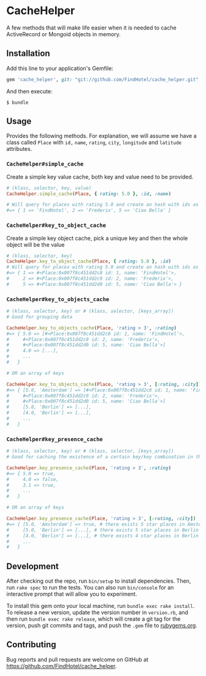 # CacheHelper

A few methods that will make life easier when it is needed to cache ActiveRecord or Mongoid objects in memory.

## Installation

Add this line to your application's Gemfile:

```ruby
gem 'cache_helper', git: "git://github.com/FindHotel/cache_helper.git"
```

And then execute:

    $ bundle

## Usage

Provides the following methods.
For explanation, we will assume we have a class called `Place` with `id,` `name`, `rating`, `city`, `longitude` and `latitude` attributes.

### `CacheHelper#simple_cache`
Create a simple key value cache, both key and value need to be provided.
```ruby
# (klass, selector, key, value)
CacheHelper.simple_cache(Place, { rating: 5.0 }, :id, :name)

# Will query for places with rating 5.0 and create an hash with ids as keys and names as values
#=> { 1 => 'FindHotel', 2 => 'Frederix', 5 => 'Ciao Bella' }
```

### `CacheHelper#key_to_object_cache`
Create a simple key object cache, pick a unique key and then the whole object will be the value
```ruby
# (klass, selector, key)
CacheHelper.key_to_object_cache(Place, { rating: 5.0 }, :id)
# Will query for places with rating 5.0 and create an hash with ids as keys and the object itself as value
#=> { 1 => #<Place:0x007f8c451dd2c8 id: 1, name: 'FindHotel'>,
#     2 => #<Place:0x007f8c451dd2c9 id: 2, name: 'Frederix'>,
#     5 => #<Place:0x007f8c451dd2d0 id: 5, name: 'Ciao Bella'> }
```

### `CacheHelper#key_to_objects_cache`
```ruby
# (klass, selector, key) or # (klass, selector, [keys_array])
# Good for grouping data

CacheHelper.key_to_objects_cache(Place, 'rating > 3', :rating)
#=> { 5.0 => [#<Place:0x007f8c451dd2c8 id: 1, name: 'FindHotel'>,
#     #<Place:0x007f8c451dd2c9 id: 2, name: 'Frederix'>,
#     #<Place:0x007f8c451dd2d0 id: 5, name: 'Ciao Bella'>]
#     4.0 => [...],
#     ...
#   }

# OR an array of keys

CacheHelper.key_to_objects_cache(Place, 'rating > 3', [:rating, :city])
#=> { [5.0, 'Amsterdam'] => [#<Place:0x007f8c451dd2c8 id: 1, name: 'FindHotel'>,
#     #<Place:0x007f8c451dd2c9 id: 2, name: 'Frederix'>,
#     #<Place:0x007f8c451dd2d0 id: 5, name: 'Ciao Bella'>]
#     [5.0, 'Berlin'] => [...],
#     [4.0, 'Berlin'] => [...],
#     ...
#   }
```

### `CacheHelper#key_presence_cache`
```ruby
# (klass, selector, key) or # (klass, selector, [keys_array])
# Good for caching the existence of a certain key/key combination in the database

CacheHelper.key_presence_cache(Place, 'rating > 3', :rating)
#=> { 5.0 => true,
#     4.0 => false,
#     3.1 => true,
#     ...
#   }

# OR an array of keys

CacheHelper.key_presence_cache(Place, 'rating > 3', [:rating, :city])
#=> { [5.0, 'Amsterdam'] => true, # there exists 5 star places in Amsterdam
#     [5.0, 'Berlin'] => [...], # there exists 5 star places in Berlin
#     [4.0, 'Berlin'] => [...], # there exists 4 star places in Berlin
#     ...
#   }
```

## Development

After checking out the repo, run `bin/setup` to install dependencies. Then, run `rake spec` to run the tests. You can also run `bin/console` for an interactive prompt that will allow you to experiment.

To install this gem onto your local machine, run `bundle exec rake install`. To release a new version, update the version number in `version.rb`, and then run `bundle exec rake release`, which will create a git tag for the version, push git commits and tags, and push the `.gem` file to [rubygems.org](https://rubygems.org).

## Contributing

Bug reports and pull requests are welcome on GitHub at https://github.com/FindHotel/cache_helper.
